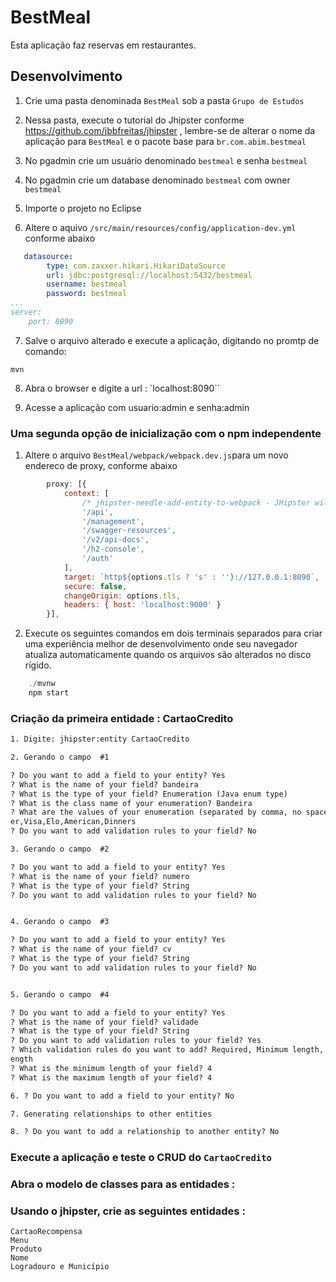 # BestMeal
Esta aplicação faz reservas em restaurantes.


## Desenvolvimento

1. Crie uma pasta denominada `BestMeal` sob a pasta `Grupo de Estudos`

2. Nessa pasta, execute o tutorial do Jhipster conforme https://github.com/jbbfreitas/jhipster , lembre-se de alterar o nome da aplicação para `BestMeal` e o pacote base para `br.com.abim.bestmeal`

3. No pgadmin crie um usuário denominado `bestmeal` e senha `bestmeal`

4. No pgadmin crie um database denominado `bestmeal` com owner `bestmeal`

5. Importe o projeto no Eclipse

6. Altere o aquivo `/src/main/resources/config/application-dev.yml` conforme abaixo


```yml
   datasource:
        type: com.zaxxer.hikari.HikariDataSource
        url: jdbc:postgresql://localhost:5432/bestmeal
        username: bestmeal
        password: bestmeal
...
server:
    port: 8090

```
7. Salve o arquivo alterado e execute a aplicação, digitando no promtp de comando:

```
mvn
```

8. Abra o browser e digite a url : `localhost:8090``

9. Acesse a aplicação com usuario:admin e senha:admin

### Uma segunda opção de inicialização com o npm independente

1. Altere o arquivo  `BestMeal/webpack/webpack.dev.js`para um novo endereco de proxy, conforme abaixo

```js
        proxy: [{
            context: [
                /* jhipster-needle-add-entity-to-webpack - JHipster will add entity api paths here */
                '/api',
                '/management',
                '/swagger-resources',
                '/v2/api-docs',
                '/h2-console',
                '/auth'
            ],
            target: `http${options.tls ? 's' : ''}://127.0.0.1:8090`,
            secure: false,
            changeOrigin: options.tls,
            headers: { host: 'localhost:9000' }
        }],
````




2. Execute os seguintes comandos em dois terminais separados para criar uma experiência melhor de desenvolvimento  onde seu navegador
atualiza automaticamente quando os arquivos são alterados no disco rígido.

``` java
    ./mvnw  
    npm start
```
### Criação da primeira entidade : CartaoCredito

``` html
1. Digite: jhipster:entity CartaoCredito

2. Gerando o campo  #1

? Do you want to add a field to your entity? Yes
? What is the name of your field? bandeira
? What is the type of your field? Enumeration (Java enum type)
? What is the class name of your enumeration? Bandeira
? What are the values of your enumeration (separated by comma, no spaces)? Maste
er,Visa,Elo,American,Dinners
? Do you want to add validation rules to your field? No

3. Gerando o campo  #2

? Do you want to add a field to your entity? Yes
? What is the name of your field? numero
? What is the type of your field? String
? Do you want to add validation rules to your field? No


4. Gerando o campo  #3

? Do you want to add a field to your entity? Yes
? What is the name of your field? cv
? What is the type of your field? String
? Do you want to add validation rules to your field? No


5. Gerando o campo  #4

? Do you want to add a field to your entity? Yes
? What is the name of your field? validade
? What is the type of your field? String
? Do you want to add validation rules to your field? Yes
? Which validation rules do you want to add? Required, Minimum length, Maximum l
ength
? What is the minimum length of your field? 4
? What is the maximum length of your field? 4

6. ? Do you want to add a field to your entity? No

7. Generating relationships to other entities

8. ? Do you want to add a relationship to another entity? No

```
### Execute a aplicação e teste o CRUD do `CartaoCredito`

### Abra o modelo de classes para as entidades : 

[Modelo de Classes]: https://github.com/jbbfreitas/BestMeal/blob/master/Calsses%20do%20restaurante.jpg 

### Usando o jhipster, crie as seguintes entidades : 

```
CartaoRecompensa
Menu
Produto
Nome
Logradouro e Município
````



